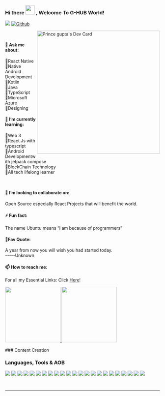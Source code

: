 ### Hi there <img src="https://raw.githubusercontent.com/MartinHeinz/MartinHeinz/master/wave.gif" width="30px"> , Welcome To G-HUB World!

<div align="left">

![](https://visitor-badge.laobi.icu/badge?page_id=p-gupta81.p-gupta81)
[![Github](https://img.shields.io/github/followers/sijan2?label=Follow&style=social)](https://github.com/p-gupta81)

 

<a href="https://app.daily.dev/Prince"><img src="https://github.com/p-gupta81/p-gupta81/blob/main/devcard.svg" width="400" align="right" alt="Prince gupta's Dev Card"/></a>

</div>

<br />

#### 💬 Ask me about:

🔸React Native <br>
🔸Native Android Development<br>
🔸Kotlin <br>
🔸Java<br>
🔸TypeScript <br>
🔸Microsoft Azure<br>
🔸Designing<br>

#### 🌻 I’m currently learning:
🔸Web 3 <br>
🔸React Js with typescript <br>
🔸Android Developmentwith jetpack compose <br>
🔸BlockChain Technology<br>
🔸All tech lifelong learner <br>

<br>
<div align="right">

 <a href="https://app.daily.dev/prince" target="_blank">

 <!--<img align="right" width ="320" height="390" src="https://github.com/p-gupta81/p-gupta81/blob/main/scan.png">  -->

 </a>

</div>

#### 👯 I’m looking to collaborate on:
Open Source especially React Projects that will benefit the world. <br>

#### ⚡ Fun fact:
The name Ubuntu means “I am because of programmers” 
#### 📌Fav Quote:

A year from now you will wish you had started today.<br>
-----Unknown

#### 📫 How to reach me:

For all my Essential Links: Click [Here](https://github.com/p-gupta81)!<br>

<!--
You can alternatively scan the QR Coded Image <br>

<h3 align="right">

Waiting to connect with you!🙇‍♂️

</h3>

## &#x1f4c8; My GitHub Analytics
<!--
[![Top Langs](https://github-readme-stats.vercel.app/api/top-langs/?username=p-gupta81&show_icons=true&hide=html,css&theme=radical)](https://github.com/anuraghazra/github-readme-stats)
[![prince's GitHub stats](https://github-readme-stats.vercel.app/api?username=p-gupta81&show_icons=true&theme=merko&align='right')](https://github.com/anuraghazra/github-readme-stats)
-->
<p align="left">
<a href="https://github.com/p-gupta">
<img height="180em" src="https://github-readme-stats-eight-theta.vercel.app/api?username=p-gupta&show_icons=true&theme=radical&include_all_commits=true&count_private=true"/>
<img height="180em" src="https://github-readme-stats-eight-theta.vercel.app/api/top-langs/?username=p-gupta81&layout=compact&langs_count=8&theme=merko"/>
</a>
</p>
###  Content Creation
<!--<a href="https://blog.octachart.com"><img src="https://img.shields.io/badge/Blog-2962FF?style=for-the-badge&logo=hashnode&logoColor=white"></a> -->
<!--<a href="https://twitter.com/intent/follow?screen_name=AfroBoyUg"><img src="https://img.shields.io/badge/Twitter-2962FF?style=for-the-badge&logo=twitter&logoColor=white"></a>
<!--<a href="https://discord.gg/"><img src="https://img.shields.io/badge/discord-543211?style=for-the-badge&logo=discord&logoColor=green"></a>

<a href="https://octachart.com/"><img src="https://img.shields.io/badge/Visit Octachart-2962FF?style=for-the-badge&logo=website&logoColor=blue"></a> 

<!--<a href="https://twitter.com/"><img src="https://img.shields.io/badge/UG Tech Geeks Bot-543211?style=for-the-badge&logo=twitter&logoColor=black"></a>

<!--<a href=""><img src="https://img.shields.io/badge/NFTs-2962FF?style=for-the-badge&logo=opensea&logoColor=white"></a> -->

### Languages, Tools & AOB

<p align="left"> 

  

  <img src="https://img.shields.io/badge/Python-234344?style=for-the-badge&logo=tailwind-css&logoColor=red">
 
   <img src="https://img.shields.io/badge/TypeScript-007ACC?style=for-the-badge&logo=typescript&logoColor=white">

  <img src="https://img.shields.io/badge/kotlin-403837?style=for-the-badge&logo=npm&logoColor=white">

  <img src="https://img.shields.io/badge/HTML5-E34F26?style=for-the-badge&logo=html5&logoColor=white">

  <img src="https://img.shields.io/badge/CSS3-1572B6?style=for-the-badge&logo=css3&logoColor=white">

  <img src="https://img.shields.io/badge/JavaScript-F7DF1E?style=for-the-badge&logo=javascript&logoColor=black">

  <img src="https://img.shields.io/badge/Markdown-000000?style=for-the-badge&logo=markdown&logoColor=white">

  <img src="https://img.shields.io/badge/Netlify-29C7B7?style=for-the-badge&logo=netlify&logoColor=white">

  <img src="https://img.shields.io/badge/Vercel-000000?style=for-the-badge&logo=vercel&logoColor=yellow">

  <img src="https://img.shields.io/badge/Git-FF58912?style=for-the-badge&logo=git&logoColor=white">

  <img src="https://img.shields.io/badge/npm-CB3837?style=for-the-badge&logo=npm&logoColor=white">

  <img src="https://img.shields.io/badge/scrum-C78765?style=for-the-badge&logo=scrum&logoColor=orange">

  <img src="https://img.shields.io/badge/solidity-BB3837?style=for-the-badge&logo=solidity&logoColor=black">

  <img src="https://img.shields.io/badge/Aws-F7DF1E?style=for-the-badge&logo=aws&logoColor=white">

  <img src="https://img.shields.io/badge/ethereum-2334AC?style=for-the-badge&logo=ethereum&logoColor=yellow">

  <img src="https://img.shields.io/badge/docker-CB3837?style=for-the-badge&logo=docker&logoColor=green">

  <img src="https://img.shields.io/badge/google-E34F26?style=for-the-badge&logo=google&logoColor=blue">

  <img src="https://img.shields.io/badge/heroku-AA4533?style=for-the-badge&logo=heroku&logoColor=yellow">

  <img src="https://img.shields.io/badge/flutter-A6C7B7?style=for-the-badge&logo=flutter&logoColor=red">

  <img src="https://img.shields.io/badge/vscode-11C7B7?style=for-the-badge&logo=vscode&logoColor=blue">

  <img src="https://img.shields.io/badge/pycharm-344121?style=for-the-badge&logo=pycharm&logoColor=green">

  <img src="https://img.shields.io/badge/openshot-A324C7?style=for-the-badge&logo=openshot&logoColor=white">

  <img src="https://img.shields.io/badge/Blockchain-7023AC?style=for-the-badge&logo=binance&logoColor=purple">

</p>

<br><hr>

<!---
p-gupta81/p-gupta81 is a ✨ special ✨ repository because its `README.md` (this file) appears on your GitHub profile.
You can click the Preview link to take a look at your changes.
--->
